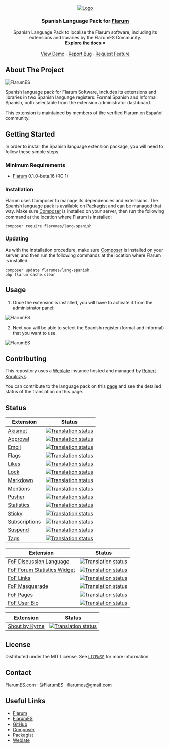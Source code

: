 <p align="center">
  <a href="https://github.com/FlarumES/lang-spanish">
    <img src="https://flarumes.com/assets/logo-qmhd7tk4.png" alt="Logo">
  </a>

  <h3 align="center">Spanish Language Pack for <a href="https://flarum.org">Flarum</a></h3>

  <p align="center">
    Spanish Language Pack to localise the Flarum software, including its extensions and libraries by the FlarumES Community.
    <br />
    <a href="https://github.com/FlarumES/lang-spanish"><strong>Explore the docs »</strong></a>
    <br />
    <br />
    <a href="https://flarumes.com">View Demo</a>
    ·
    <a href="https://github.com/FlarumES/lang-spanish/issues">Report Bug</a>
    ·
    <a href="https://github.com/FlarumES/lang-spanish/issues">Request Feature</a>
  </p>
</p>

## About The Project

![FlarumES](https://flarumes.com/assets/site-image-bfqb2dxn.png)

Spanish language pack for Flarum Software, includes its extensions and libraries in two Spanish language registers: Formal Spanish and Informal Spanish, both selectable from the extension administrator dashboard.

This extension is maintained by members of the verified Flarum en Español community.

## Getting Started

In order to install the Spanish language extension package, you will need to follow these simple steps.


### Minimum Requirements

* <a href="https://flarum.org">Flarum</a> 0.1.0-beta.16 (RC 1)


### Installation

Flarum uses Composer to manage its dependencies and extensions. The Spanish language pack is available on <a href="https://packagist.org/packages/FlarumES/lang-spanish">Packagist</a> and can be managed that way. Make sure <a href="https://getcomposer.org/">Composer</a> is installed on your server, then run the following command at the location where Flarum is installed:
   ```
   composer require flarumes/lang-spanish
   ```

### Updating

As with the installation procedure, make sure <a href="https://getcomposer.org/">Composer</a> is installed on your server, and then run the following commands at the location where Flarum is installed:
   ```
   composer update flarumes/lang-spanish
   php flarum cache:clear
   ```

## Usage

1. Once the extension is installed, you will have to activate it from the administrator panel:

![FlarumES](https://flarumes.com/assets/site-image-bfqb2dxn.png)

2. Next you will be able to select the Spanish register (formal and informal) that you want to use.

![FlarumES](https://flarumes.com/assets/site-image-bfqb2dxn.png)

## Contributing

This repository uses a <a href="https://weblate.org/">Weblate</a> instance hosted and managed by <a href="https://github.com/rob006">Robert Korulczyk</a>.

You can contribute to the language pack on this <a href="https://weblate.rob006.net/languages/">page</a> and see the detailed status of the translation on this page.

## Status

<!-- flarum-extensions-list-start -->

| Extension | Status |
| --- | --- |
| [Akismet](https://github.com/flarum/akismet) | [![Translation status](https://weblate.rob006.net/widgets/flarum/es/flarum-akismet/svg-badge.svg)](https://weblate.rob006.net/projects/flarum/flarum-akismet/es/) |
| [Approval](https://github.com/flarum/approval) | [![Translation status](https://weblate.rob006.net/widgets/flarum/es/flarum-approval/svg-badge.svg)](https://weblate.rob006.net/projects/flarum/flarum-approval/es/) |
| [Emoji](https://github.com/flarum/emoji) | [![Translation status](https://weblate.rob006.net/widgets/flarum/es/flarum-emoji/svg-badge.svg)](https://weblate.rob006.net/projects/flarum/flarum-emoji/es/) |
| [Flags](https://github.com/flarum/flags) | [![Translation status](https://weblate.rob006.net/widgets/flarum/es/flarum-flags/svg-badge.svg)](https://weblate.rob006.net/projects/flarum/flarum-flags/es/) |
| [Likes](https://github.com/flarum/likes) | [![Translation status](https://weblate.rob006.net/widgets/flarum/es/flarum-likes/svg-badge.svg)](https://weblate.rob006.net/projects/flarum/flarum-likes/es/) |
| [Lock](https://github.com/flarum/lock) | [![Translation status](https://weblate.rob006.net/widgets/flarum/es/flarum-lock/svg-badge.svg)](https://weblate.rob006.net/projects/flarum/flarum-lock/es/) |
| [Markdown](https://github.com/flarum/markdown) | [![Translation status](https://weblate.rob006.net/widgets/flarum/es/flarum-markdown/svg-badge.svg)](https://weblate.rob006.net/projects/flarum/flarum-markdown/es/) |
| [Mentions](https://github.com/flarum/mentions) | [![Translation status](https://weblate.rob006.net/widgets/flarum/es/flarum-mentions/svg-badge.svg)](https://weblate.rob006.net/projects/flarum/flarum-mentions/es/) |
| [Pusher](https://github.com/flarum/pusher) | [![Translation status](https://weblate.rob006.net/widgets/flarum/es/flarum-pusher/svg-badge.svg)](https://weblate.rob006.net/projects/flarum/flarum-pusher/es/) |
| [Statistics](https://github.com/flarum/statistics) | [![Translation status](https://weblate.rob006.net/widgets/flarum/es/flarum-statistics/svg-badge.svg)](https://weblate.rob006.net/projects/flarum/flarum-statistics/es/) |
| [Sticky](https://github.com/flarum/sticky) | [![Translation status](https://weblate.rob006.net/widgets/flarum/es/flarum-sticky/svg-badge.svg)](https://weblate.rob006.net/projects/flarum/flarum-sticky/es/) |
| [Subscriptions](https://github.com/flarum/subscriptions) | [![Translation status](https://weblate.rob006.net/widgets/flarum/es/flarum-subscriptions/svg-badge.svg)](https://weblate.rob006.net/projects/flarum/flarum-subscriptions/es/) |
| [Suspend](https://github.com/flarum/suspend) | [![Translation status](https://weblate.rob006.net/widgets/flarum/es/flarum-suspend/svg-badge.svg)](https://weblate.rob006.net/projects/flarum/flarum-suspend/es/) |
| [Tags](https://github.com/flarum/tags) | [![Translation status](https://weblate.rob006.net/widgets/flarum/es/flarum-tags/svg-badge.svg)](https://weblate.rob006.net/projects/flarum/flarum-tags/es/) |

<!-- flarum-extensions-list-stop -->
<!-- fof-extensions-list-start -->

| Extension | Status |
| --- | --- |
| [FoF Discussion Language](https://github.com/FriendsOfFlarum/discussion-language) | [![Translation status](https://weblate.rob006.net/widgets/flarum/es/fof-discussion-language/svg-badge.svg)](https://weblate.rob006.net/projects/flarum/fof-discussion-language/es/) |
| [FoF Forum Statistics Widget](https://github.com/FriendsOfFlarum/forum-statistics-widget) | [![Translation status](https://weblate.rob006.net/widgets/flarum/es/fof-forum-statistics-widget/svg-badge.svg)](https://weblate.rob006.net/projects/flarum/fof-forum-statistics-widget/es/) |
| [FoF Links](https://github.com/FriendsOfFlarum/links) | [![Translation status](https://weblate.rob006.net/widgets/flarum/es/fof-links/svg-badge.svg)](https://weblate.rob006.net/projects/flarum/fof-links/es/) |
| [FoF Masquerade](https://github.com/FriendsOfFlarum/masquerade) | [![Translation status](https://weblate.rob006.net/widgets/flarum/es/fof-masquerade/svg-badge.svg)](https://weblate.rob006.net/projects/flarum/fof-masquerade/es/) |
| [FoF Pages](https://github.com/FriendsOfFlarum/pages) | [![Translation status](https://weblate.rob006.net/widgets/flarum/es/fof-pages/svg-badge.svg)](https://weblate.rob006.net/projects/flarum/fof-pages/es/) |
| [FoF User Bio](https://github.com/FriendsOfFlarum/user-bio) | [![Translation status](https://weblate.rob006.net/widgets/flarum/es/fof-user-bio/svg-badge.svg)](https://weblate.rob006.net/projects/flarum/fof-user-bio/es/) |

<!-- fof-extensions-list-stop -->
<!-- various-extensions-list-start -->

| Extension | Status |
| --- | --- |
| [Shout by Kyrne](https://github.com/KyrneDev/Shout-public) | [![Translation status](https://weblate.rob006.net/widgets/flarum/es/kyrne-shout/svg-badge.svg)](https://weblate.rob006.net/projects/flarum/kyrne-shout/es/) |

<!-- various-extensions-list-stop -->

## License

Distributed under the MIT License. See <a href="https://github.com/FlarumES/lang-spanish/blob/main/LICENSE">`LICENSE`</a> for more information.


## Contact

[FlarumES.com](https://FlarumES.com) · [@FlarumES](https://twitter.com/FlarumES) · flarumes@gmail.com

## Useful Links

* [Flarum](https://flarum.org)
* [FlarumES](https://FlarumES.com)
* [GitHub](https://github.com/FlarumES/lang-spanish)
* [Composer](https://getcomposer.org/)
* [Packagist](https://packagist.org/)
* [Weblate](https://weblate.org/)